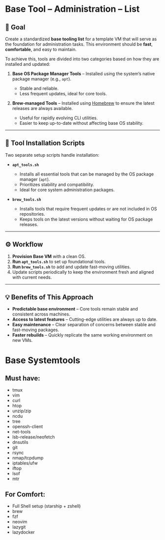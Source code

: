 # Base Tool – Administration – List

## 🧠 Goal
Create a standardized **base tooling list** for a template VM that will serve as the foundation for administration tasks.
This environment should be **fast**, **comfortable**, and easy to maintain.

To achieve this, tools are divided into two categories based on how they are installed and updated:

1. **Base OS Package Manager Tools** – Installed using the system’s native package manager (e.g., `apt`).
   - Stable and reliable.
   - Less frequent updates, ideal for core tools.

2. **Brew-managed Tools** – Installed using [Homebrew](https://brew.sh/) to ensure the latest releases are always available.
   - Useful for rapidly evolving CLI utilities.
   - Easier to keep up-to-date without affecting base OS stability.

---

## 📂 Tool Installation Scripts

Two separate setup scripts handle installation:

- **`apt_tools.sh`**
  - Installs all essential tools that can be managed by the OS package manager (`apt`).
  - Prioritizes stability and compatibility.
  - Ideal for core system administration packages.

- **`brew_tools.sh`**
  - Installs tools that require frequent updates or are not included in OS repositories.
  - Keeps tools on the latest versions without waiting for OS package releases.

---

## ⚙️ Workflow

1. **Provision Base VM** with a clean OS.
2. **Run `apt_tools.sh`** to set up foundational tools.
3. **Run `brew_tools.sh`** to add and update fast-moving utilities.
4. Update scripts periodically to keep the environment fresh and aligned with current needs.

---

## 💡 Benefits of This Approach

- **Predictable base environment** – Core tools remain stable and consistent across machines.
- **Access to latest features** – Cutting-edge utilities are always up to date.
- **Easy maintenance** – Clear separation of concerns between stable and fast-moving packages.
- **Faster rebuilds** – Quickly replicate the same working environment on new VMs.

Base Systemtools
===============

Must have:
----------------------------------------------
* tmux
* vim
* curl
* htop
* unzip/zip
* ncdu
* tree
* openssh-client
* net-tools
* lsb-release/neofetch
* dnsutils
* git
* rsync
* nmap/tcpdump
* iptables/ufw
* iftop
* lsof
* mtr

For Comfort:
----------------------------------------------
* Full Shell setup (starship + zshell)
* brew
* fzf
* neovim
* lazygit
* lazydocker
